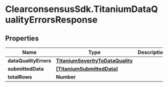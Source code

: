 # ClearconsensusSdk.TitaniumDataQualityErrorsResponse

## Properties

Name | Type | Description | Notes
------------ | ------------- | ------------- | -------------
**dataQualityErrors** | [**TitaniumSeverityToDataQuality**](TitaniumSeverityToDataQuality.md) |  | [optional] 
**submittedData** | [**[TitaniumSubmittedData]**](TitaniumSubmittedData.md) |  | [optional] 
**totalRows** | **Number** |  | [optional] 


